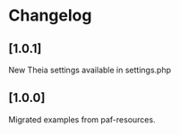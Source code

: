 # Changelog

## [1.0.1]
New Theia settings available in settings.php

## [1.0.0]

Migrated examples from paf-resources.
